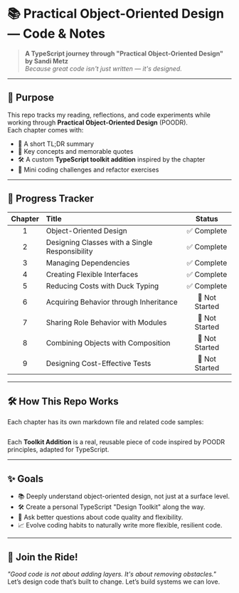 # 📚 Practical Object-Oriented Design — Code & Notes

> **A TypeScript journey through "Practical Object-Oriented Design" by Sandi Metz**  
> _Because great code isn't just written — it's designed._

---

## 🚀 Purpose

This repo tracks my reading, reflections, and code experiments while working through **Practical Object-Oriented Design** (POODR).  
Each chapter comes with:

- 📖 A short TL;DR summary
- 💬 Key concepts and memorable quotes
- 🛠️ A custom **TypeScript toolkit addition** inspired by the chapter
- 🎯 Mini coding challenges and refactor exercises

---

## 🧭 Progress Tracker

| Chapter | Title                                          |     Status     |
| :-----: | :--------------------------------------------- | :------------: |
|    1    | Object-Oriented Design                         |  ✅ Complete   |
|    2    | Designing Classes with a Single Responsibility |  ✅ Complete   |
|    3    | Managing Dependencies                          |  ✅ Complete   |
|    4    | Creating Flexible Interfaces                   |  ✅ Complete   |
|    5    | Reducing Costs with Duck Typing                |  ✅ Complete   |
|    6    | Acquiring Behavior through Inheritance         | 🔲 Not Started |
|    7    | Sharing Role Behavior with Modules             | 🔲 Not Started |
|    8    | Combining Objects with Composition             | 🔲 Not Started |
|    9    | Designing Cost-Effective Tests                 | 🔲 Not Started |

---

## 🛠️ How This Repo Works

Each chapter has its own markdown file and related code samples:

```

```

Each **Toolkit Addition** is a real, reusable piece of code inspired by POODR principles, adapted for TypeScript.

---

## ✨ Goals

- 📚 Deeply understand object-oriented design, not just at a surface level.
- 🛠️ Create a personal TypeScript "Design Toolkit" along the way.
- 🤔 Ask better questions about code quality and flexibility.
- 📈 Evolve coding habits to naturally write more flexible, resilient code.

---

## 🎉 Join the Ride!

_"Good code is not about adding layers. It's about removing obstacles."_  
Let’s design code that’s built to change. Let’s build systems we can love.
